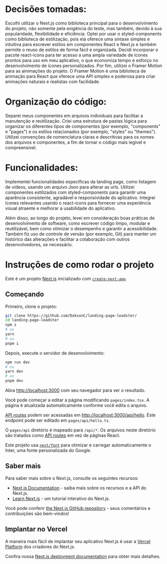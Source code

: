 # Decisões tomadas:

Escolhi utilizar o Next.js como biblioteca principal para o desenvolvimento do projeto, não somente pela exigência do teste, mas também, devido à sua popularidade, flexibilidade e eficiência.
Optei por usar o styled-components como biblioteca de estilização, pois ela oferece uma sintaxe simples e intuitiva para escrever estilos em componentes React e Next.js e também permite o reuso de estilos de forma fácil e organizada.
Decidi incorporar o pacote react-icons para ter acesso a uma ampla variedade de ícones prontos para uso em meu aplicativo, o que economiza tempo e esforço no desenvolvimento de ícones personalizados.
Por fim, utilizei o Framer Motion para as ainimações do projeto. O Framer Motion é uma biblioteca de animação para React que oferece uma API simples e poderosa para criar animações naturais e realistas com facilidade.


# Organização do código:

Separei meus componentes em arquivos individuais para facilitar a manutenção e reutilização.
Criei uma estrutura de pastas lógica para organizar os diferentes tipos de componentes (por exemplo, "components" e "pages") e os estilos relacionados (por exemplo, "styles" ou "themes").
Utilizei convenções de nomenclatura claras e descritivas para os nomes dos arquivos e componentes, a fim de tornar o código mais legível e compreensível.


# Funcionalidades:

Implementei funcionalidades específicas da landing page, como listagem de vídeos, usando um arquivo Json para alterar as urls.
Utilizei componentes estilizados com styled-components para garantir uma aparência consistente, agradável e responsividade do aplicativo.
Integrei ícones relevantes usando o react-icons para fornecer uma experiência visual atraente e melhorar a usabilidade do aplicativo.

Além disso, ao longo do projeto, levei em consideração boas práticas de desenvolvimento de software, como escrever código limpo, modular e reutilizável, bem como otimizar o desempenho e garantir a acessibilidade. Também fiz uso de controle de versão (por exemplo, Git) para manter um histórico das alterações e facilitar a colaboração com outros desenvolvedores, se necessário.

# Instruções de como rodar o projeto

Este é um projeto [Next.js](https://nextjs.org/) inicializado com [`create-next-app`](https://github.com/vercel/next.js/tree/canary/packages/create-next-app).

## Começando

Primeiro, clone o projeto:
```bash
git clone https://github.com/DaksonC/landing-page-leadster/
cd landing-page-leadster
npm i
# ou
yarn 
# ou
pnpm i
```
Depois, execute o servidor de desenvolvimento:
```bash
npm run dev
# ou
yarn dev
# ou
pnpm dev
```

Abra [http://localhost:3000](http://localhost:3000) com seu navegador para ver o resultado.

Você pode começar a editar a página modificando `pages/index.tsx`. A página é atualizada automaticamente conforme você edita o arquivo.

[API routes](https://nextjs.org/docs/api-routes/introduction) podem ser acessadas em [http://localhost:3000/api/hello](http://localhost:3000/api/hello). Este endpoint pode ser editado em `pages/api/hello.ts`.

O `pages/api` diretório é mapeado para `/api/*`. Os arquivos neste diretório são tratados como [API routes](https://nextjs.org/docs/api-routes/introduction) em vez de páginas React.

Este projeto usa [`next/font`](https://nextjs.org/docs/basic-features/font-optimization) para otimizar e carregar automaticamente o Inter, uma fonte personalizada do Google.
## Saber mais

Para saber mais sobre o Next.js, consulte os seguintes recursos:

- [Next.js Documentation](https://nextjs.org/docs) - saiba mais sobre os recursos e a API do Next.js.
- [Learn Next.js](https://nextjs.org/learn) - um tutorial interativo do Next.js.

Você pode conferir [the Next.js GitHub repository](https://github.com/vercel/next.js/) - seus comentários e contribuições são bem-vindos!

## Implantar no Vercel

A maneira mais fácil de implantar seu aplicativo Next.js é usar a [Vercel Platform](https://vercel.com/new?utm_medium=default-template&filter=next.js&utm_source=create-next-app&utm_campaign=create-next-app-readme) dos criadores do Next.js.

Confira nossa [Next.js deployment documentation](https://nextjs.org/docs/deployment) para obter mais detalhes.
